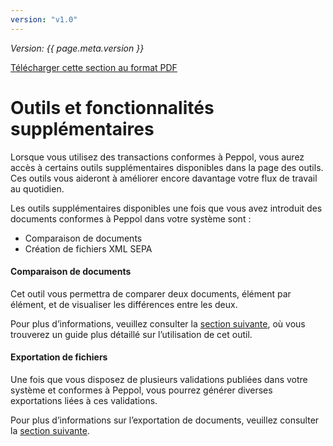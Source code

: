 ```yaml
---
version: "v1.0"
---
```


<span class="version-label">*Version: {{ page.meta.version }}*</span>

<div class="no-pdf">
  <a class="md-button print-button" href="../../pdfs/fr/Peppol-Tools_with_Peppol.pdf" target="_blank">
    Télécharger cette section au format PDF
  </a>
</div>

# Outils et fonctionnalités supplémentaires

Lorsque vous utilisez des transactions conformes à Peppol, vous aurez
accès à certains outils supplémentaires disponibles dans la page des
outils. Ces outils vous aideront à améliorer encore davantage votre flux
de travail au quotidien.

Les outils supplémentaires disponibles une fois que vous avez introduit
des documents conformes à Peppol dans votre système sont :

-   Comparaison de documents  
-   Création de fichiers XML SEPA  

#### Comparaison de documents

Cet outil vous permettra de comparer deux documents, élément par
élément, et de visualiser les différences entre les deux.

Pour plus d’informations, veuillez consulter la [section
suivante](../System%20Overview/Tools.md#document-comparison-tool), où
vous trouverez un guide plus détaillé sur l’utilisation de cet outil.

#### Exportation de fichiers

Une fois que vous disposez de plusieurs validations publiées dans votre
système et conformes à Peppol, vous pourrez générer diverses
exportations liées à ces validations.

Pour plus d’informations sur l’exportation de documents, veuillez
consulter la [section suivante](../System%20Overview/Validations.md#exportation-de-documents).
